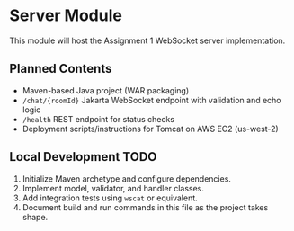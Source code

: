 # Server Module

This module will host the Assignment 1 WebSocket server implementation.

## Planned Contents
- Maven-based Java project (WAR packaging)
- `/chat/{roomId}` Jakarta WebSocket endpoint with validation and echo logic
- `/health` REST endpoint for status checks
- Deployment scripts/instructions for Tomcat on AWS EC2 (us-west-2)

## Local Development TODO
1. Initialize Maven archetype and configure dependencies.
2. Implement model, validator, and handler classes.
3. Add integration tests using `wscat` or equivalent.
4. Document build and run commands in this file as the project takes shape.
